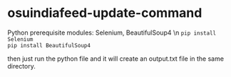 # osuindiafeed-update-command

Python prerequisite modules: Selenium, BeautifulSoup4
\n `pip install Selenium` <br> `pip install BeautifulSoup4`

then just run the python file and it will create an output.txt file in the same directory.
